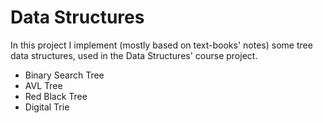 # Data Structures

In this project I implement (mostly based on text-books' notes) some tree data structures, used in the Data Structures' course project.

- Binary Search Tree
- AVL Tree
- Red Black Tree
- Digital Trie